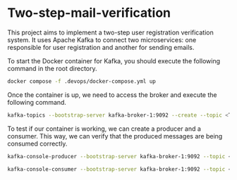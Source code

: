 # Two-step-mail-verification
This project aims to implement a two-step user registration verification system. It uses Apache Kafka to connect two 
microservices: one responsible for user registration and another for sending emails.

To start the Docker container for Kafka, you should execute the following command in the root directory.

```bash
docker compose -f .devops/docker-compose.yml up
```
Once the container is up, we need to access the broker and execute the following command.
```bash
kafka-topics --bootstrap-server kafka-broker-1:9092 --create --topic <TOPIC_NAME>
```
To test if our container is working, we can create a producer and a consumer. This way, we can verify that the 
produced messages are being consumed correctly.
```bash
kafka-console-producer --bootstrap-server kafka-broker-1:9092 --topic <TOPIC_NAME>
```

```bash
kafka-console-consumer --bootstrap-server kafka-broker-1:9092 --topic <TOPIC_NAME>
```

